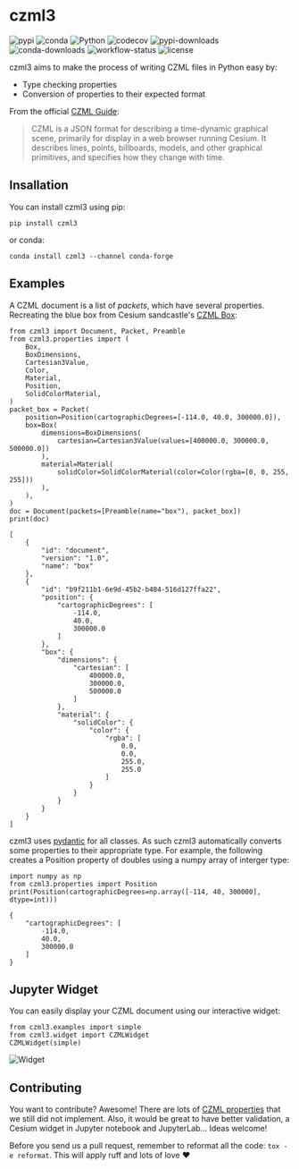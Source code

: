 # czml3
![pypi](https://img.shields.io/pypi/v/czml3)
![conda](https://img.shields.io/conda/vn/conda-forge/czml3?label=conda)
![Python](https://img.shields.io/pypi/pyversions/czml3)
![codecov](https://img.shields.io/codecov/c/github/poliastro/czml3.svg?style=flat-square)
![pypi-downloads](https://img.shields.io/pepy/dt/czml3?label=pypi%20downloads)
![conda-downloads](https://img.shields.io/conda/dn/conda-forge/czml3?label=conda%20downloads)
![workflow-status](https://img.shields.io/github/actions/workflow/status/poliastro/czml3/workflow.yml?branch=main)
![license](https://img.shields.io/badge/license-MIT-blue.svg?style=flat-square)

czml3 aims to make the process of writing CZML files in Python easy by:
- Type checking properties
- Conversion of properties to their expected format

From the official [CZML Guide](https://github.com/AnalyticalGraphicsInc/czml-writer/wiki/CZML-Guide):
> CZML is a JSON format for describing a time-dynamic graphical scene, primarily for display in a web browser running Cesium. It describes lines, points, billboards, models, and other graphical primitives, and specifies how they change with time.

## Insallation
You can install czml3 using pip:
```
pip install czml3
```

or conda:
```
conda install czml3 --channel conda-forge
```

## Examples
A CZML document is a list of *packets*, which have several properties. Recreating the blue box from Cesium sandcastle's [CZML Box](https://sandcastle.cesium.com/?src=CZML%20Box.html&label=CZML):

```
from czml3 import Document, Packet, Preamble
from czml3.properties import (
    Box,
    BoxDimensions,
    Cartesian3Value,
    Color,
    Material,
    Position,
    SolidColorMaterial,
)
packet_box = Packet(
    position=Position(cartographicDegrees=[-114.0, 40.0, 300000.0]),
    box=Box(
        dimensions=BoxDimensions(
            cartesian=Cartesian3Value(values=[400000.0, 300000.0, 500000.0])
        ),
        material=Material(
            solidColor=SolidColorMaterial(color=Color(rgba=[0, 0, 255, 255]))
        ),
    ),
)
doc = Document(packets=[Preamble(name="box"), packet_box])
print(doc)
```
```
[
    {
        "id": "document",
        "version": "1.0",
        "name": "box"
    },
    {
        "id": "b9f211b1-6e9d-45b2-b484-516d127ffa22",
        "position": {
            "cartographicDegrees": [
                -114.0,
                40.0,
                300000.0
            ]
        },
        "box": {
            "dimensions": {
                "cartesian": [
                    400000.0,
                    300000.0,
                    500000.0
                ]
            },
            "material": {
                "solidColor": {
                    "color": {
                        "rgba": [
                            0.0,
                            0.0,
                            255.0,
                            255.0
                        ]
                    }
                }
            }
        }
    }
]
```

czml3 uses [pydantic](https://docs.pydantic.dev/latest/) for all classes. As such czml3 automatically converts some properties to their appropriate type. For example, the following creates a Position property of doubles using a numpy array of interger type:
```
import numpy as np
from czml3.properties import Position
print(Position(cartographicDegrees=np.array([-114, 40, 300000], dtype=int)))
```
```
{
    "cartographicDegrees": [
        -114.0,
        40.0,
        300000.0
    ]
}
```

## Jupyter Widget
You can easily display your CZML document using our interactive widget:
```
from czml3.examples import simple
from czml3.widget import CZMLWidget
CZMLWidget(simple)
```
![Widget](https://raw.githubusercontent.com/poliastro/czml3/master/widget-screenshot.png)

## Contributing
You want to contribute? Awesome! There are lots of [CZML properties](https://github.com/AnalyticalGraphicsInc/czml-writer/wiki/Packet) that we still did not implement. Also, it would be great to have better validation, a Cesium widget in Jupyter notebook and JupyterLab... Ideas welcome!

Before you send us a pull request, remember to reformat all the code: `tox -e reformat`. This will apply ruff and lots of love ❤️